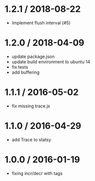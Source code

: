
1.2.1 / 2018-08-22
==================

  * Implement flush interval (#5)

1.2.0 / 2018-04-09
==================

  * update package.json
  * update build environment to ubuntu 14
  * fix tests
  * add buffering

1.1.1 / 2016-05-02
==================

  * fix missing trace.js

1.1.0 / 2016-04-29
==================

  * add Trace to statsy

1.0.0 / 2016-01-19
==================

  * fixing incr/decr with tags

